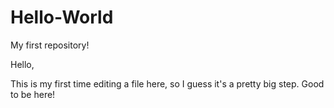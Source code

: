 # Hello-World
My first repository!

Hello,

This is my first time editing a file here, so I guess it's a pretty big step. Good to be here!
